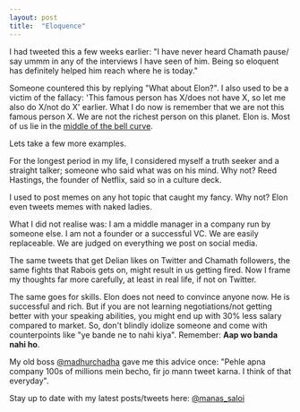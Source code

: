 ```yaml
---
layout: post
title:  "Eloquence"
---
```


I had tweeted this a few weeks earlier: "I have never heard Chamath pause/ say ummm in any of the interviews I have seen of him. Being so eloquent has definitely helped him reach where he is today."

Someone countered this by replying "What about Elon?". I also used to be a victim of the fallacy: 'This famous person has X/does not have X, so let me also do X/not do X' earlier. What I do now is remember that we are not this famous person X. We are not the richest person on this planet. Elon is. Most of us lie in the [middle of the bell curve](https://manassaloi.com/2021/01/09/MBA-not.html). 

Lets take a few more examples.

For the longest period in my life, I considered myself a truth seeker and a straight talker; someone who said what was on his mind. Why not? Reed Hastings, the founder of Netflix, said so in a culture deck.

I used to post memes on any hot topic that caught my fancy. Why not? Elon even tweets memes with naked ladies.

What I did not realise was: I am a middle manager in a company run by someone else. I am not a founder or a successful VC. We are easily replaceable. We are judged on everything we post on social media.

The same tweets that get Delian likes on Twitter and Chamath followers, the same fights that Rabois gets on, might result in us getting fired. Now I frame my thoughts far more carefully, at least in real life, if not on Twitter.

The same goes for skills. Elon does not need to convince anyone now. He is successful and rich. But if you are not learning negotiations/not getting better with your speaking abilities, you might end up with 30% less salary compared to market. So, don't blindly idolize someone and come with counterpoints like "ye bande ne to nahi kiya". Remember: **Aap wo banda nahi ho**.

My old boss [@madhurchadha](https://twitter.com/madhurchadha) gave me this advice once: "Pehle apna company 100s of millions mein becho, fir jo mann tweet karna. I think of that everyday".

Stay up to date with my latest posts/tweets here: [@manas_saloi](http://twitter.com/manas_saloi)
